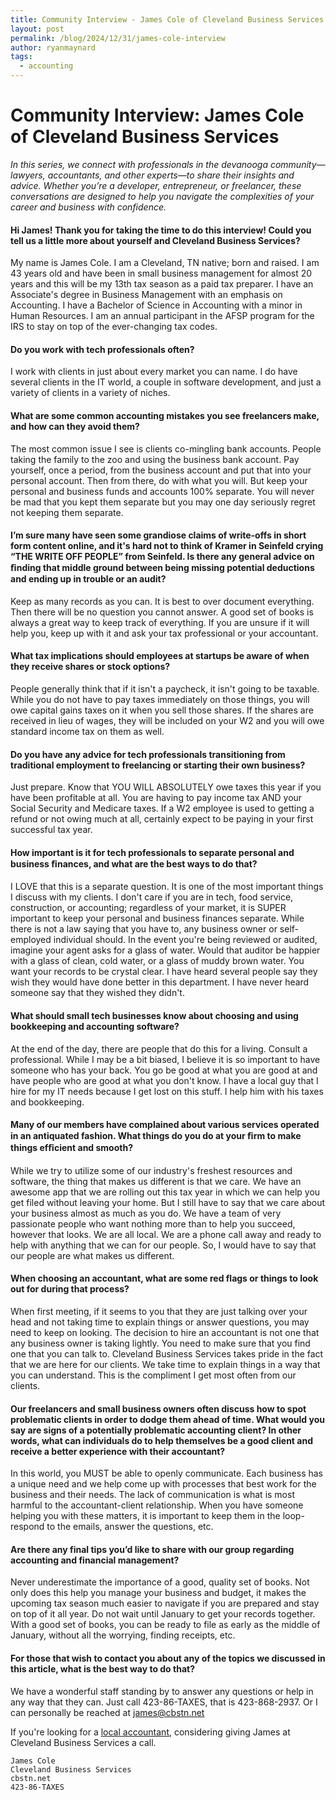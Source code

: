 ```yaml
---
title: Community Interview - James Cole of Cleveland Business Services
layout: post
permalink: /blog/2024/12/31/james-cole-interview
author: ryanmaynard
tags:
  - accounting
---
```


# Community Interview: James Cole of Cleveland Business Services

_In this series, we connect with professionals in the devanooga community—lawyers, accountants, and other experts—to share their insights and advice. Whether you’re a developer, entrepreneur, or freelancer, these conversations are designed to help you navigate the complexities of your career and business with confidence._


#### Hi James! Thank you for taking the time to do this interview! Could you tell us a little more about yourself and Cleveland Business Services?

My name is James Cole. I am a Cleveland, TN native; born and raised. I am 43 years old and have been in small business management for almost 20 years and this will be my 13th tax season as a paid tax preparer. I have an Associate's degree in Business Management with an emphasis on Accounting. I have a Bachelor of Science in Accounting with a minor in Human Resources. I am an annual participant in the AFSP program for the IRS to stay on top of the ever-changing tax codes.

#### Do you work with tech professionals often?     

I work with clients in just about every market you can name. I do have several clients in the IT world, a couple in software development, and just a variety of clients in a variety of niches.

#### What are some common accounting mistakes you see freelancers make, and how can they avoid them?     

The most common issue I see is clients co-mingling bank accounts. People taking the family to the zoo and using the business bank account. Pay yourself, once a period, from the business account and put that into your personal account. Then from there, do with what you will. But keep your personal and business funds and accounts 100% separate. You will never be mad that you kept them separate but you may one day seriously regret not keeping them separate. 

#### I’m sure many have seen some grandiose claims of write-offs in short form content online, and it's hard not to think of Kramer in Seinfeld crying “THE WRITE OFF PEOPLE” from Seinfeld. Is there any general advice on ﬁnding that middle ground between being missing potential deductions and ending up in trouble or an audit? 

Keep as many records as you can. It is best to over document everything. Then there will be no question you cannot answer. A good set of books is always a great way to keep track of everything. If you are unsure if it will help you, keep up with it and ask your tax professional or your accountant. 

#### What tax implications should employees at startups be aware of when they receive shares or stock options? 

People generally think that if it isn't a paycheck, it isn't going to be taxable. While you do not have to pay taxes immediately on those things, you will owe capital gains taxes on it when you sell those shares. If the shares are received in lieu of wages, they will be included on your W2 and you will owe standard income tax on them as well. 

#### Do you have any advice for tech professionals transitioning from traditional employment to freelancing or starting their own business?   

Just prepare. Know that YOU WILL ABSOLUTELY owe taxes this year if you have been profitable at all. You are having to pay income tax AND your Social Security and Medicare taxes. If a W2 employee is used to getting a refund or not owing much at all, certainly expect to be paying in your first successful tax year. 

#### How important is it for tech professionals to separate personal and business ﬁnances, and what are the best ways to do that?   

I LOVE that this is a separate question. It is one of the most important things I discuss with my clients. I don't care if you are in tech, food service, construction, or accounting; regardless of your market, it is SUPER important to keep your personal and business finances separate. While there is not a law saying that you have to, any business owner or self-employed individual should. In the event you're being reviewed or audited, imagine your agent asks for a glass of water. Would that auditor be happier with a glass of clean, cold water, or a glass of muddy brown water. You want your records to be crystal clear. I have heard several people say they wish they would have done better in this department. I have never heard someone say that they wished they didn't. 

#### What should small tech businesses know about choosing and using bookkeeping and accounting software?   

At the end of the day, there are people that do this for a living. Consult a professional. While I may be a bit biased, I believe it is so important to have someone who has your back. You go be good at what you are good at and have people who are good at what you don't know. I have a local guy that I hire for my IT needs because I get lost on this stuff. I help him with his taxes and bookkeeping. 

#### Many of our members have complained about various services operated in an antiquated fashion. What things do you do at your ﬁrm to make things efﬁcient and smooth?  

While we try to utilize some of our industry's freshest resources and software, the thing that makes us different is that we care. We have an awesome app that we are rolling out this tax year in which we can help you get filed without leaving your home. But I still have to say that we care about your business almost as much as you do. We have a team of very passionate people who want nothing more than to help you succeed, however that looks. We are all local. We are a phone call away and ready to help with anything that we can for our people. So, I would have to say that our people are what makes us different. 

#### When choosing an accountant, what are some red flags or things to look out for during that process?   

When first meeting, if it seems to you that they are just talking over your head and not taking time to explain things or answer questions, you may need to keep on looking. The decision to hire an accountant is not one that any business owner is taking lightly. You need to make sure that you find one that you can talk to. Cleveland Business Services takes pride in the fact that we are here for our clients. We take time to explain things in a way that you can understand. This is the compliment I get most often from our clients. 

#### Our freelancers and small business owners often discuss how to spot problematic clients in order to dodge them ahead of time. What would you say are signs of a potentially problematic accounting client? In other words, what can individuals do to help themselves be a good client and receive a better experience with their accountant?    

In this world, you MUST be able to openly communicate. Each business has a unique need and we help come up with processes that best work for the business and their needs. The lack of communication is what is most harmful to the accountant-client relationship. When you have someone helping you with these matters, it is important to keep them in the loop-respond to the emails, answer the questions, etc. 

#### Are there any final tips you’d like to share with our group regarding accounting and financial management?     

Never underestimate the importance of a good, quality set of books. Not only does this help you manage your business and budget, it makes the upcoming tax season much easier to navigate if you are prepared and stay on top of it all year. Do not wait until January to get your records together. With a good set of books, you can be ready to file as early as the middle of January, without all the worrying, finding receipts, etc. 

#### For those that wish to contact you about any of the topics we discussed in this article, what is the best way to do that?  

We have a wonderful staff standing by to answer any questions or help in any way that they can. Just call 423-86-TAXES, that is 423-868-2937. Or I can personally be reached at james@cbstn.net


If you're looking for a [local accountant][def], considering giving James at Cleveland Business Services a call. 

```
James Cole
Cleveland Business Services
cbstn.net
423-86-TAXES
```

[def]: https://cbstn.net